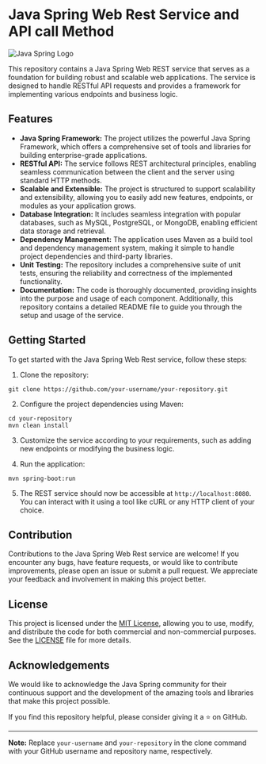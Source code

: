 # Java Spring Web Rest Service and API call Method

![Java Spring Logo](https://www.vectorlogo.zone/logos/springio/springio-icon.svg)

This repository contains a Java Spring Web REST service that serves as a foundation for building robust and scalable web applications. The service is designed to handle RESTful API requests and provides a framework for implementing various endpoints and business logic.

## Features

- **Java Spring Framework:** The project utilizes the powerful Java Spring Framework, which offers a comprehensive set of tools and libraries for building enterprise-grade applications.
- **RESTful API:** The service follows REST architectural principles, enabling seamless communication between the client and the server using standard HTTP methods.
- **Scalable and Extensible:** The project is structured to support scalability and extensibility, allowing you to easily add new features, endpoints, or modules as your application grows.
- **Database Integration:** It includes seamless integration with popular databases, such as MySQL, PostgreSQL, or MongoDB, enabling efficient data storage and retrieval.
- **Dependency Management:** The application uses Maven as a build tool and dependency management system, making it simple to handle project dependencies and third-party libraries.
- **Unit Testing:** The repository includes a comprehensive suite of unit tests, ensuring the reliability and correctness of the implemented functionality.
- **Documentation:** The code is thoroughly documented, providing insights into the purpose and usage of each component. Additionally, this repository contains a detailed README file to guide you through the setup and usage of the service.

## Getting Started

To get started with the Java Spring Web Rest service, follow these steps:

1. Clone the repository:

```shell
git clone https://github.com/your-username/your-repository.git
```

2. Configure the project dependencies using Maven:

```shell
cd your-repository
mvn clean install
```

3. Customize the service according to your requirements, such as adding new endpoints or modifying the business logic.

4. Run the application:

```shell
mvn spring-boot:run
```

5. The REST service should now be accessible at `http://localhost:8080`. You can interact with it using a tool like cURL or any HTTP client of your choice.

## Contribution

Contributions to the Java Spring Web Rest service are welcome! If you encounter any bugs, have feature requests, or would like to contribute improvements, please open an issue or submit a pull request. We appreciate your feedback and involvement in making this project better.

## License

This project is licensed under the [MIT License](LICENSE), allowing you to use, modify, and distribute the code for both commercial and non-commercial purposes. See the [LICENSE](LICENSE) file for more details.

## Acknowledgements

We would like to acknowledge the Java Spring community for their continuous support and the development of the amazing tools and libraries that make this project possible.

If you find this repository helpful, please consider giving it a ⭐️ on GitHub.

---

**Note:** Replace `your-username` and `your-repository` in the clone command with your GitHub username and repository name, respectively.

